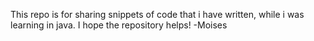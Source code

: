 This repo is for sharing snippets of code that i have written, while i was learning in java. I hope the repository helps! 
-Moises

